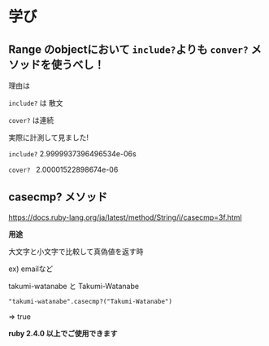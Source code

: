 # 学び

 ## Range のobjectにおいて `include?`よりも `conver?` メソッドを使うべし！

理由は

 `include?` は 散文

 `cover?`  は連続

実際に計測して見ました!

`include?` 2.9999937396496534e-06s

`cover? ` 2.00001522898674e-06

## casecmp? メソッド
https://docs.ruby-lang.org/ja/latest/method/String/i/casecmp=3f.html

**用途**

大文字と小文字で比較して真偽値を返す時

ex) emailなど

takumi-watanabe と Takumi-Watanabe

`"takumi-watanabe".casecmp?("Takumi-Watanabe")`

=> true
 
 **ruby 2.4.0 以上でご使用できます**

